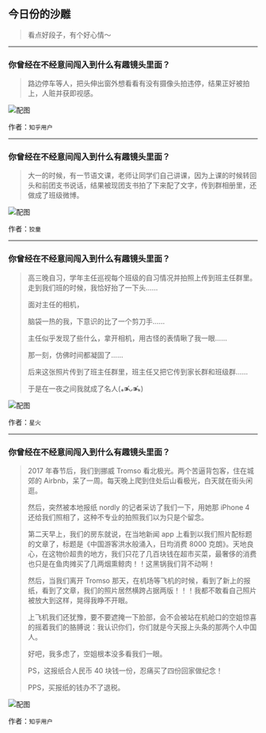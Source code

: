 ## 今日份的沙雕

> 看点好段子，有个好心情～


 
---

### 你曾经在不经意间闯入到什么有趣镜头里面？

> 路边停车等人，把头伸出窗外想看看有没有摄像头拍违停，结果正好被拍上，人赃并获即视感。



![配图](http://pic4.zhimg.com/70/v2-4ae790d23129b6d8b5ba1dd21800107b_b.jpg)


作者：`知乎用户`

---

### 你曾经在不经意间闯入到什么有趣镜头里面？

> 大一的时候，有一节语文课，老师让同学们自己讲课，因为上课的时候转回头和前团支书说话，结果被现团支书拍了下来配了文字，传到群相册里，还做成了班级微博。



![配图](http://pic2.zhimg.com/70/v2-057893738334ea740765194739c90bbd_b.jpg)


作者：`狡童`

---

### 你曾经在不经意间闯入到什么有趣镜头里面？

> 高三晚自习，学年主任巡视每个班级的自习情况并拍照上传到班主任群里。走到我们班的时候，我恰好抬了一下头…...
> 
> 面对主任的相机，
> 
> 脑袋一热的我，下意识的比了一个剪刀手……
> 
> 主任似乎发现了些什么，拿开相机，用古怪的表情瞅了我一眼......
> 
> 那一刻，仿佛时间都凝固了......
> 
> 后来这张照片传到了班主任群里，班主任又把它传到家长群和班级群......
> 
> 于是在一夜之间我就成了名人(⁎⁍̴̛ᴗ⁍̴̛⁎)



![配图](http://pic4.zhimg.com/70/v2-4349173e9b44e1b56a393256b867a0cf_b.jpg)


作者：`星火`

---

### 你曾经在不经意间闯入到什么有趣镜头里面？

> 2017 年春节后，我们到挪威 Tromso 看北极光。两个苦逼背包客，住在城郊的 Airbnb，呆了一周。每天晚上爬到住处后山看极光，白天就在街头闲逛。
> 
> 然后，突然被本地报纸 nordly 的记者采访了我们一下，用她那 iPhone 4 还给我们照相了，这种不专业的拍照我们以为只是个留念。
> 
> 第二天早上，我们的房东就说，在当地新闻 app 上看到以我们照片配标题的文章了，标题是《中国游客洪水般涌入，日均消费 8000 克朗》。天地良心，在这物价超贵的地方，我们只花了几百块钱在超市买菜，最奢侈的消费也只是在鱼肉摊买了几两烟熏鲸肉！！这黑锅我们背不动啊！
> 
> 然后，当我们离开 Tromso 那天，在机场等飞机的时候，看到了新上的报纸，看到了文章，我们的照片居然横跨占据两版！！！我都不敢看自己照片被放大到这样，晃得我睁不开眼。
> 
> 上飞机我们还犹豫，要不要遮掩一下脸部，会不会被站在机舱口的空姐惊喜的摇着我们的胳膊说：我认识你们，你们就是今天报上头条的那两个人中国人。
> 
> 好吧，我多虑了，空姐根本没多看我们一眼。
> 
> PS，这报纸合人民币 40 块钱一份，忍痛买了四份回家做纪念！
> 
> PPS，买报纸的钱办不了退税。



![配图](http://pic3.zhimg.com/70/v2-3f8cb4ce9c443bd5a15ec8f68f18342e_b.jpg)


作者：`知乎用户`